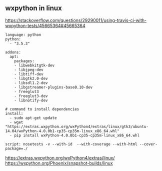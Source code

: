 ## wxpython in linux
https://stackoverflow.com/questions/29290011/using-travis-ci-with-wxpython-tests/45665364#45665364
```
language: python
python:
  - "3.5.3"

addons:
  apt:
    packages:
    - libwebkitgtk-dev
    - libjpeg-dev
    - libtiff-dev
    - libgtk2.0-dev
    - libsdl1.2-dev
    - libgstreamer-plugins-base0.10-dev
    - freeglut3
    - freeglut3-dev
    - libnotify-dev

# command to install dependencies
install: 
  - sudo apt-get update
  - wget "https://extras.wxpython.org/wxPython4/extras/linux/gtk3/ubuntu-14.04/wxPython-4.0.0b1-cp35-cp35m-linux_x86_64.whl"
  - pip install wxPython-4.0.0b1-cp35-cp35m-linux_x86_64.whl 

script: nosetests -v --with-id  --with-coverage --with-html --cover-package=./
```
https://extras.wxpython.org/wxPython4/extras/linux/
https://wxpython.org/Phoenix/snapshot-builds/linux